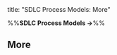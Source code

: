 <frontmatter>
title: "SDLC Process Models: More"
</frontmatter>

<link rel="stylesheet" href="{{baseUrl}}/css/textbook.css">

<div class="website-content">

%%**SDLC Process Models →**%%

## More

<div id="main">

<include src="cmmi/embed.md" boilerplate  />

</div>

</div>
